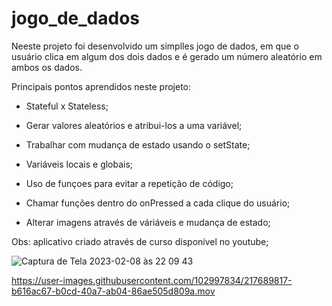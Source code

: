 # jogo_de_dados




Neeste projeto foi desenvolvido um simplles jogo de dados, em que o usuário clica em algum dos dois dados e é gerado um número aleatório em ambos os dados.

Principais pontos aprendidos neste projeto: 

- Stateful x Stateless;

- Gerar valores aleatórios e atribui-los a uma variável;

- Trabalhar com mudança de estado usando o setState;

- Variáveis locais e globais;

- Uso de funçoes para evitar a repetição de código;

- Chamar funções dentro do onPressed a cada clique do usuário;

- Alterar imagens através de váriáveis e mudança de estado;



Obs: aplicativo criado através de curso disponível no youtube;

![Captura de Tela 2023-02-08 às 22 09 43](https://user-images.githubusercontent.com/102997834/217689772-cedf8790-7544-477a-b92f-fd0d2f2d7183.png)


https://user-images.githubusercontent.com/102997834/217689817-b616ac67-b0cd-40a7-ab04-86ae505d809a.mov

